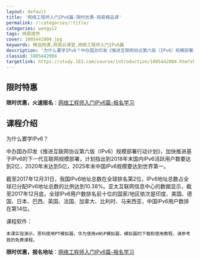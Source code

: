 ```yaml
---
layout: default
title: '网络工程师入门IPv6篇-限时优惠-网易精品课'
permalink: /:categories/:title/
categories: wangyi2
tags: 网易提供
cover: 1005442004.jpg
keywords: 精选网课,网易云课堂,网络工程师入门IPv6篇
description: '为什么要学IPv6？中办国办印发《推进互联网协议第六版（IPv6）规模部署行动计划》，加快推进基于IPv6的下一代互联网'
classid: 1005442004
targetlink: https://study.163.com/course/introduction/1005442004.htm?share=1&shareId=1025206652&utm_campaign=share&utm_medium=iphoneShare&utm_source=&utm_u=1025206652
---
```


## 限时特惠

**限时优惠，火速报名**：[网络工程师入门IPv6篇-报名学习](https://study.163.com/course/introduction/1005442004.htm?share=1&shareId=1025206652&utm_campaign=share&utm_medium=iphoneShare&utm_source=&utm_u=1025206652)

## 课程介绍

为什么要学IPv6？



中办国办印发《推进互联网协议第六版（IPv6）规模部署行动计划》，加快推进基于IPv6的下一代互联网规模部署，计划指出到2018年末国内IPv6活跃用户数要达到2亿，2020年末达到5亿，2025年末中国IPv6规模要达到世界第一。



截至2017年12月31日，我国IPv6地址总数在全球排名第2位，IPv6地址总数占全球已分配IPv6地址总数的比例达到10.38%。亚太互联网信息中心的数据显示，截至2017年12月底，全球IPv6用户数排名前十位的国家/地区依次是印度、美国、德国、日本、巴西、英国、法国、加拿大、比利时、马来西亚，中国IPv6用户数排在第14位。



课程软件：

    本课实验演示，思科使用PT模拟器，华为使用eNSP模拟器，模拟器的下载和使用教程，请参考我的免费课程。

**限时优惠，报名地址**：[网络工程师入门IPv6篇-报名学习](https://study.163.com/course/introduction/1005442004.htm?share=1&shareId=1025206652&utm_campaign=share&utm_medium=iphoneShare&utm_source=&utm_u=1025206652)

